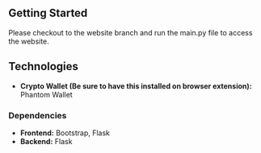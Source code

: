 ## Getting Started
Please checkout to the website branch and run the main.py file to access the website.
## Technologies
* **Crypto Wallet (Be sure to have this installed on browser extension):** Phantom Wallet
### Dependencies
* **Frontend:** Bootstrap, Flask
* **Backend:** Flask
